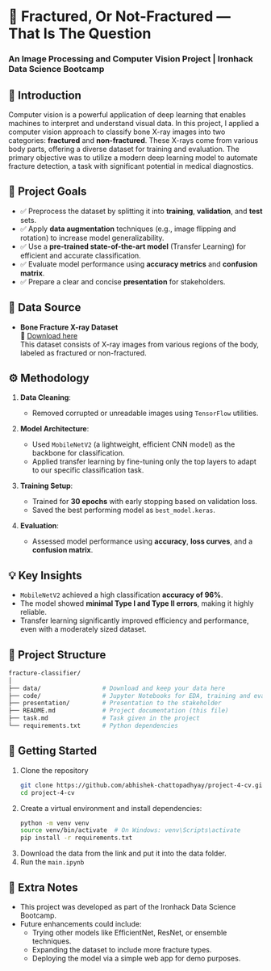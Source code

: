 # 🦴 Fractured, Or Not-Fractured — That Is The Question  
### An Image Processing and Computer Vision Project | Ironhack Data Science Bootcamp

## 📌 Introduction  
Computer vision is a powerful application of deep learning that enables machines to interpret and understand visual data. In this project, I applied a computer vision approach to classify bone X-ray images into two categories: **fractured** and **non-fractured**. These X-rays come from various body parts, offering a diverse dataset for training and evaluation. The primary objective was to utilize a modern deep learning model to automate fracture detection, a task with significant potential in medical diagnostics.

## 🎯 Project Goals  
- ✅ Preprocess the dataset by splitting it into **training**, **validation**, and **test** sets.  
- ✅ Apply **data augmentation** techniques (e.g., image flipping and rotation) to increase model generalizability.  
- ✅ Use a **pre-trained state-of-the-art model** (Transfer Learning) for efficient and accurate classification.  
- ✅ Evaluate model performance using **accuracy metrics** and **confusion matrix**.  
- ✅ Prepare a clear and concise **presentation** for stakeholders.

## 📂 Data Source  
- **Bone Fracture X-ray Dataset**  
  📎 [Download here](https://drive.google.com/file/d/1WeuxOenviI1_ElW5ISED4MhvR_YFYdmB/view?usp=drive_link)  
  This dataset consists of X-ray images from various regions of the body, labeled as fractured or non-fractured.

## ⚙️ Methodology  
1. **Data Cleaning**:  
   - Removed corrupted or unreadable images using `TensorFlow` utilities.  

2. **Model Architecture**:  
   - Used `MobileNetV2` (a lightweight, efficient CNN model) as the backbone for classification.  
   - Applied transfer learning by fine-tuning only the top layers to adapt to our specific classification task.

3. **Training Setup**:  
   - Trained for **30 epochs** with early stopping based on validation loss.  
   - Saved the best performing model as `best_model.keras`.  

4. **Evaluation**:  
   - Assessed model performance using **accuracy**, **loss curves**, and a **confusion matrix**.

## 💡 Key Insights  
- `MobileNetV2` achieved a high classification **accuracy of 96%**.  
- The model showed **minimal Type I and Type II errors**, making it highly reliable.  
- Transfer learning significantly improved efficiency and performance, even with a moderately sized dataset.

## 🧾 Project Structure  
```bash
fracture-classifier/
│
├── data/                 # Download and keep your data here
├── code/                 # Jupyter Notebooks for EDA, training and evaluation, best model (.keras) is here
├── presentation/         # Presentation to the stakeholder 
├── README.md             # Project documentation (this file)
├── task.md               # Task given in the project 
└── requirements.txt      # Python dependencies
```

## 🚀 Getting Started
1. Clone the repository
   ```bash
   git clone https://github.com/abhishek-chattopadhyay/project-4-cv.git
   cd project-4-cv
   ```
2. Create a virtual environment and install dependencies:
   ```bash
   python -m venv venv
   source venv/bin/activate  # On Windows: venv\Scripts\activate
   pip install -r requirements.txt
   ```
3. Download the data from the link and put it into the data folder.
4. Run the `main.ipynb`

## 📝 Extra Notes
- This project was developed as part of the Ironhack Data Science Bootcamp.
- Future enhancements could include:
  - Trying other models like EfficientNet, ResNet, or ensemble techniques.
  - Expanding the dataset to include more fracture types.
  - Deploying the model via a simple web app for demo purposes.

